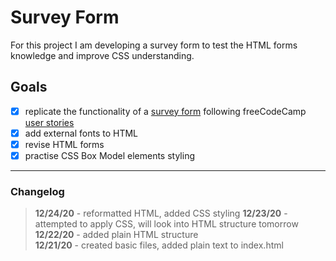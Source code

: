 # Survey Form

For this project I am developing a survey form to test the HTML forms knowledge and improve CSS understanding.

## Goals

- [x] replicate the functionality of a [survey form](https://codepen.io/freeCodeCamp/full/VPaoNP) following freeCodeCamp [user stories](https://www.freecodecamp.org/learn/responsive-web-design/responsive-web-design-projects/build-a-survey-form)
- [x] add external fonts to HTML
- [x] revise HTML forms
- [x] practise CSS Box Model elements styling

___

### Changelog

>**12/24/20** - reformatted HTML, added CSS styling
>**12/23/20** - attempted to apply CSS, will look into HTML structure tomorrow\
>**12/22/20** - added plain HTML structure\
>**12/21/20** - created basic files, added plain text to index.html
